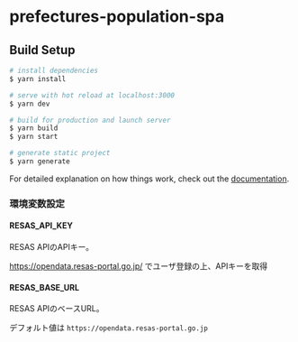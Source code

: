 # prefectures-population-spa

## Build Setup

```bash
# install dependencies
$ yarn install

# serve with hot reload at localhost:3000
$ yarn dev

# build for production and launch server
$ yarn build
$ yarn start

# generate static project
$ yarn generate
```

For detailed explanation on how things work, check out the [documentation](https://nuxtjs.org).

### 環境変数設定

#### RESAS_API_KEY

RESAS APIのAPIキー。

https://opendata.resas-portal.go.jp/ でユーザ登録の上、APIキーを取得

#### RESAS_BASE_URL

RESAS APIのベースURL。

デフォルト値は `https://opendata.resas-portal.go.jp`
